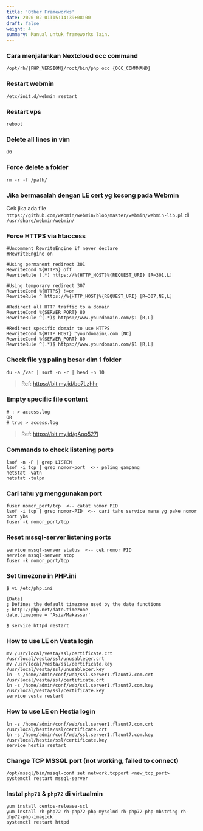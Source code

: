 ```yaml
---
title: 'Other Frameworks'
date: 2020-02-01T15:14:39+08:00
draft: false
weight: 4
summary: Manual untuk frameworks lain.
---
```


### Cara menjalankan Nextcloud occ command
```
/opt/rh/{PHP_VERSION}/root/bin/php occ {OCC_COMMMAND}
```

### Restart webmin
```
/etc/init.d/webmin restart
```

### Restart vps
```
reboot
```

### Delete all lines in vim
```
dG
```

### Force delete a folder
```
rm -r -f /path/
```

### Jika bermasalah dengan LE cert yg kosong pada Webmin
Cek jika ada file `https://github.com/webmin/webmin/blob/master/webmin/webmin-lib.pl` di `/usr/share/webmin/webmin/`

### Force HTTPS via htaccess
```
#Uncomment RewriteEngine if never declare
#RewriteEngine on

#Using permanent redirect 301
RewriteCond %{HTTPS} off
RewriteRule (.*) https://%{HTTP_HOST}%{REQUEST_URI} [R=301,L]

#Using temporary redirect 307
RewriteCond %{HTTPS} !=on
RewriteRule ^ https://%{HTTP_HOST}%{REQUEST_URI} [R=307,NE,L]

#Redirect all HTTP traffic to a domain
RewriteCond %{SERVER_PORT} 80 
RewriteRule ^(.*)$ https://www.yourdomain.com/$1 [R,L]

#Redirect specific domain to use HTTPS
RewriteCond %{HTTP_HOST} ^yourdomain\.com [NC] 
RewriteCond %{SERVER_PORT} 80 
RewriteRule ^(.*)$ https://www.yourdomain.com/$1 [R,L]
```

### Check file yg paling besar dlm 1 folder
```
du -a /var | sort -n -r | head -n 10
```
> Ref: https://bit.my.id/bo7Lzhhr

### Empty specific file content
```
# : > access.log
OR 
# true > access.log
```
> Ref: https://bit.my.id/gAoo527l

### Commands to check listening ports
```
lsof -n -P | grep LISTEN
lsof -i tcp | grep nomor-port  <-- paling gampang
netstat -vatn
netstat -tulpn
```

### Cari tahu yg menggunakan port
```
fuser nomor_port/tcp  <-- catat nomor PID
lsof -i tcp | grep nomor-PID  <-- cari tahu service mana yg pake nomor port ybs
fuser -k nomor_port/tcp
```

### Reset mssql-server listening ports
```
service mssql-server status  <-- cek nomor PID
service mssql-server stop
fuser -k nomor_port/tcp
```

### Set timezone in PHP.ini
```
$ vi /etc/php.ini

[Date]
; Defines the default timezone used by the date functions
; http://php.net/date.timezone
date.timezone = 'Asia/Makassar'

$ service httpd restart
```

### How to use LE on Vesta login
```
mv /usr/local/vesta/ssl/certificate.crt /usr/local/vesta/ssl/unusablecer.crt
mv /usr/local/vesta/ssl/certificate.key /usr/local/vesta/ssl/unusablecer.key
ln -s /home/admin/conf/web/ssl.server1.flaunt7.com.crt /usr/local/vesta/ssl/certificate.crt
ln -s /home/admin/conf/web/ssl.server1.flaunt7.com.key /usr/local/vesta/ssl/certificate.key
service vesta restart
```

### How to use LE on Hestia login
```
ln -s /home/admin/conf/web/ssl.server1.flaunt7.com.crt /usr/local/hestia/ssl/certificate.crt
ln -s /home/admin/conf/web/ssl.server1.flaunt7.com.key /usr/local/hestia/ssl/certificate.key
service hestia restart
```

### Change TCP MSSQL port (not working, failed to connect)
```
/opt/mssql/bin/mssql-conf set network.tcpport <new_tcp_port>
systemctl restart mssql-server
```

### Instal `php71` & `php72` di virtualmin
```
yum install centos-release-scl
yum install rh-php72 rh-php72-php-mysqlnd rh-php72-php-mbstring rh-php72-php-imagick
systemctl restart httpd
```

